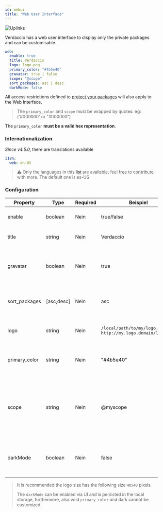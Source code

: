 ```yaml
---
id: webui
title: "Web User Interface"
---
```


![Uplinks](https://user-images.githubusercontent.com/558752/52916111-fa4ba980-32db-11e9-8a64-f4e06eb920b3.png)

Verdaccio has a web user interface to display only the private packages and can be customisable.

```yaml
web:
  enable: true
  title: Verdaccio
  logo: logo.png
  primary_color: "#4b5e40"
  gravatar: true | false
  scope: "@scope"
  sort_packages: asc | desc
  darkMode: false
```

All access restrictions defined to [protect your packages](protect-your-dependencies.md) will also apply to the Web Interface.

> The `primary_color` and `scope` must be wrapped by quotes: eg: ('#000000' or "#000000")

The `primary_color` **must be a valid hex representation**.

### Internationalization

*Since v4.5.0*, there are translations available

```yaml
i18n:
  web: en-US
```

> ⚠️ Only the languages in this [list](https://github.com/verdaccio/ui/tree/master/i18n/translations) are available, feel free to contribute with more. The default one is es-US

### Configuration

| Property      | Type       | Required | Beispiel                                                      | Support       | Beschreibung                                                                                                             |
| ------------- | ---------- | -------- | ------------------------------------------------------------- | ------------- | ------------------------------------------------------------------------------------------------------------------------ |
| enable        | boolean    | Nein     | true/false                                                    | all           | allow to display the web interface                                                                                       |
| title         | string     | Nein     | Verdaccio                                                     | all           | HTML head title description                                                                                              |
| gravatar      | boolean    | Nein     | true                                                          | `>v4`      | Gravatars will be generated under the hood if this property is enabled                                                   |
| sort_packages | [asc,desc] | Nein     | asc                                                           | `>v4`      | By default private packages are sorted by ascending                                                                      |
| logo          | string     | Nein     | `/local/path/to/my/logo.png` `http://my.logo.domain/logo.png` | all           | a URI where logo is located (header logo)                                                                                |
| primary_color | string     | Nein     | "#4b5e40"                                                     | `>4`       | The primary color to use throughout the UI (header, etc)                                                                 |
| scope         | string     | Nein     | @myscope                                                      | `>v3.x`    | If you're using this registry for a specific module scope, specify that scope to set it in the webui instructions header |
| darkMode      | boolean    | Nein     | false                                                         | `>=v4.6.0` | This mode is an special theme for those want to live in the dark side                                                    |

> It is recommended the logo size has the following size `40x40` pixels.
> 
> The `darkMode` can be enabled via UI and is persisted in the local storage, furthermore, also void `primary_color` and dark cannot be customized.